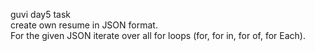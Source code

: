 guvi day5 task <br>
create own resume in JSON format. <br>
For the given JSON iterate over all for loops (for, for in, for of, for Each).

